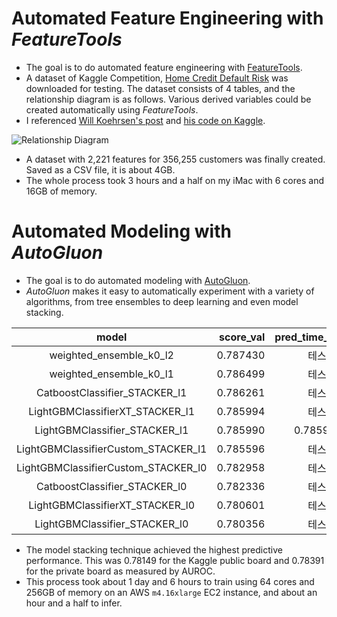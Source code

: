 # Automated Feature Engineering with *FeatureTools*
* The goal is to do automated feature engineering with [FeatureTools](https://www.featuretools.com).
* A dataset of Kaggle Competition, [Home Credit Default Risk](https://www.kaggle.com/c/home-credit-default-risk/overview/description) was downloaded for testing. The dataset consists of 4 tables, and the relationship diagram is as follows. Various derived variables could be created automatically using *FeatureTools*.
* I referenced [Will Koehrsen's post](https://towardsdatascience.com/automated-feature-engineering-in-python-99baf11cc219 ) and [his code on Kaggle](https://www.kaggle.com/willkoehrsen/feature-engineering-using-feature-tools).
  
![Relationship Diagram](https://aldente0630.github.io/assets/home_credit.png)  

* A dataset with 2,221 features for 356,255 customers was finally created. Saved as a CSV file, it is about 4GB.
* The whole process took 3 hours and a half on my iMac with 6 cores and 16GB of memory.

# Automated Modeling with *AutoGluon*
* The goal is to do automated modeling with [AutoGluon](https://auto.gluon.ai/stable/index.html#). 
* *AutoGluon* makes it easy to automatically experiment with a variety of algorithms, from tree ensembles to deep learning and even model stacking.
  
|model|score_val|pred_time_val|fit_time|
|:------:|------:|------:|------:|
|weighted_ensemble_k0_l2|0.787430|테스트3|테스트3|
|weighted_ensemble_k0_l1|0.786499|테스트3|테스트3|
|CatboostClassifier_STACKER_l1|0.786261|테스트3|테스트3|
|LightGBMClassifierXT_STACKER_l1|0.785994|테스트3|테스트3|
|LightGBMClassifier_STACKER_l1|0.785990|0.785990|테스트3|
|LightGBMClassifierCustom_STACKER_l1|0.785596|테스트3|테스트3|
|LightGBMClassifierCustom_STACKER_l0|0.782958|테스트3|테스트3|
|CatboostClassifier_STACKER_l0|0.782336|테스트3|테스트3|
|LightGBMClassifierXT_STACKER_l0|0.780601|테스트3|테스트3|
|LightGBMClassifier_STACKER_l0|0.780356|테스트3|테스트3|
  
* The model stacking technique achieved the highest predictive performance. This was 0.78149 for the Kaggle public board and 0.78391 for the private board as measured by AUROC.
* This process took about 1 day and 6 hours to train using 64 cores and 256GB of memory on an AWS `m4.16xlarge` EC2 instance, and about an hour and a half to infer.
